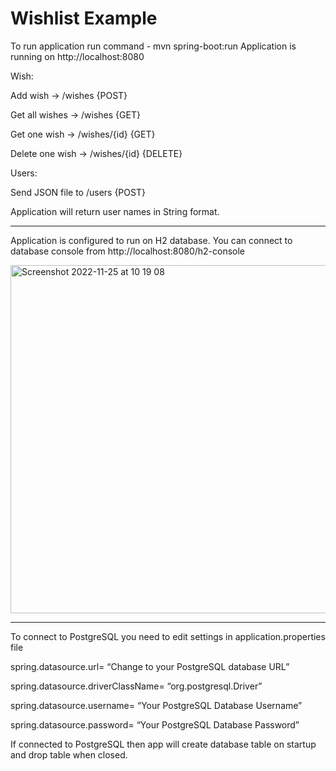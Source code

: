 # Wishlist Example

To run application run command - mvn spring-boot:run
Application is running on http://localhost:8080

Wish:

Add wish -> /wishes {POST}

Get all wishes -> /wishes {GET}

Get one wish -> /wishes/{id} {GET}

Delete one wish -> /wishes/{id} {DELETE}

Users:

Send JSON file to /users {POST}

Application will return user names in String format.

---
Application is configured to run on H2 database.
You can connect to database console from http://localhost:8080/h2-console

<img width="557" alt="Screenshot 2022-11-25 at 10 19 08" src="https://user-images.githubusercontent.com/109744061/203936031-5cd1f4a0-1384-4f03-9572-0f9148708193.png">

---

To connect to PostgreSQL you need to edit settings in application.properties file

spring.datasource.url= “Change to your PostgreSQL database URL”

spring.datasource.driverClassName= “org.postgresql.Driver”

spring.datasource.username= “Your PostgreSQL Database Username”

spring.datasource.password= “Your PostgreSQL Database Password”

If connected to PostgreSQL then app will create database table on startup and drop table when closed.
